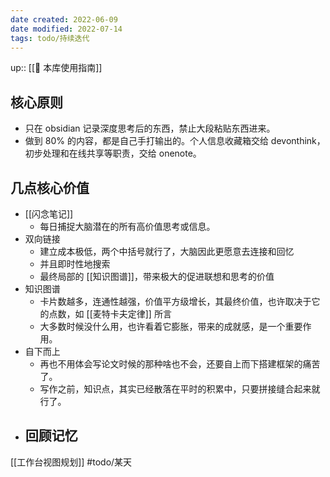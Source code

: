 ```yaml
---
date created: 2022-06-09
date modified: 2022-07-14
tags: todo/持续迭代
---
```


up:: [[🧰 本库使用指南]]

## 核心原则

- 只在 obsidian 记录深度思考后的东西，禁止大段粘贴东西进来。
- 做到 80% 的内容，都是自己手打输出的。个人信息收藏箱交给 devonthink，初步处理和在线共享等职责，交给 onenote。

## 几点核心价值

- [[闪念笔记]]
	- 每日捕捉大脑潜在的所有高价值思考或信息。
- 双向链接
	- 建立成本极低，两个中括号就行了，大脑因此更愿意去连接和回忆
	- 并且即时性地搜索
	- 最终局部的 [[知识图谱]]，带来极大的促进联想和思考的价值
- 知识图谱
	- 卡片数越多，连通性越强，价值平方级增长，其最终价值，也许取决于它的点数，如 [[麦特卡夫定律]] 所言
	- 大多数时候没什么用，也许看着它膨胀，带来的成就感，是一个重要作用。
- 自下而上
	- 再也不用体会写论文时候的那种啥也不会，还要自上而下搭建框架的痛苦了。
	- 写作之前，知识点，其实已经散落在平时的积累中，只要拼接缝合起来就行了。
- 回顾记忆
	- 


[[工作台视图规划]] #todo/某天 